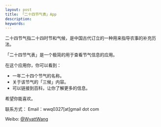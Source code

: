 ```yaml
---
layout: post
title: 「二十四节气表」App
description:
keywords:
---
```

二十四节气指二十四时节和气候，是中国古代订立的一种用来指导农事的补充历法。

「二十四节气表」是一个极简的用于查看节气信息的应用。

在这个应用你，你可以看到：

- 一年二十四个节气的名称。
- 关于该节气的「三候」内容。
- 可以链接到百科，让你了解更多的信息。

希望你能喜欢。

联系方式：
Email：wwq0327[at]gmail dot com

Weibo: [@WyattWang](http://weibo.com/wyatt)

